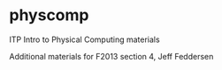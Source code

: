 physcomp
========

ITP Intro to Physical Computing materials

Additional materials for F2013 section 4, Jeff Feddersen